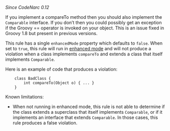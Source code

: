 *Since CodeNarc 0.12*

If you implement a compareTo method then you should also implement the
`Comparable` interface. If you don’t then you could possibly get an
exception if the Groovy == operator is invoked on your object. This is
an issue fixed in Groovy 1.8 but present in previous versions.

This rule has a single `enhancedMode` property which defaults to
`false`. When set to `true`, this rule will run in [enhanced
mode](./codenarc-enhanced-classpath-rules.html) and will not produce a
violation when a class implements `compareTo` and extends a class that
itself implements `Comparable`.

Here is an example of code that produces a violation:

``` 
    class BadClass {
        int compareTo(Object o) { ... }
    }
```

Known limitations:

  - When not running in enhanced mode, this rule is not able to
    determine if the class extends a superclass that itself implements
    `Comparable`, or if it implements an interface that extends
    `Comparable`. In those cases, this rule produces a false violation.
